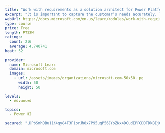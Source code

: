 ```yaml
---
title: "Work with requirements as a solution architect for Power Platform and Dynamics 365"
excerpt: "It is important to capture the customer’s needs accurately. This module explains how to capture requirements and identify functional and non-functional items."
webUrl: https://docs.microsoft.com/en-us/learn/modules/work-with-requirements/
type: course
price: Free
length: PT23M
ratings:
  count: 216
  average: 4.740741
heat: 52

provider:
  name: Microsoft Learn
  domain: microsoft.com
  images:
    - url: /assets/images/organizations/microsoft.com-50x50.jpg
      width: 50
      height: 50

levels:
  - Advanced

topics:
  - Power BI

secured: "LDPbSmhDBu11K4qy84F3F1orJh8x7P95uqP56BYoZNx4DCudEPFCDDTDkBIj6W8v8Lb9CBwLp7fNQKIGtI8Mq7Nku3kYFupUnW4h4RJR5njr0kcGf/kSxxNJHxBg0MDE2ZpxBH3Q7UewlyIdJb8bsEgNYOJufA0JvqzjAlxcXLSiC7dViRdTwsfPItSfx0w/H6d2FMLDCZWUskp5wgharqAy/3+upX8Io6nmAL7iqGHMQ6pXgceXmzqRc9EuVB7KiQg1uPln1rzyF4cm6CYVwfgAoh080o3Agca8KCU0uWFZFr6kkjY9yI1XP1S39SzB+H0OXvNtE7j7v7SQWWJOGilhLWedob/Y2M8UfgJ5QK62RgSLkLnr2JiY36Qnv62OIOi/JG06PdXps4B/Tl5ncw==;uGzOdmDBZ8fWAPyuQxOgrw=="
---
```


